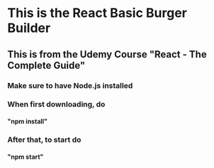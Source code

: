 # This is the React Basic Burger Builder

## This is from the Udemy Course "React - The Complete Guide"

### Make sure to have Node.js installed

### When first downloading, do 
#### "npm install"

### After that, to start do
#### "npm start"
